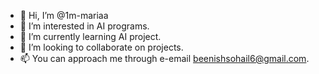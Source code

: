 - 👋 Hi, I’m @1m-mariaa
- 👀 I’m interested in AI programs.
- 🌱 I’m currently learning AI project.
- 💞️ I’m looking to collaborate on projects.
- 📫 You can approach me through e-email beenishsohail6@gmail.com.

<!---
1m-mariaa/1m-mariaa is a ✨ special ✨ repository because its `README.md` (this file) appears on your GitHub profile.
You can click the Preview link to take a look at your changes.
--->
